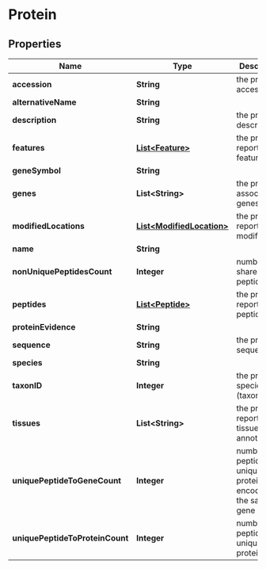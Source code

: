 
# Protein

## Properties
Name | Type | Description | Notes
------------ | ------------- | ------------- | -------------
**accession** | **String** | the protein&#39;s accession |  [optional]
**alternativeName** | **String** |  |  [optional]
**description** | **String** | the protein&#39;s description |  [optional]
**features** | [**List&lt;Feature&gt;**](Feature.md) | the protein&#39;s reported features |  [optional]
**geneSymbol** | **String** |  |  [optional]
**genes** | **List&lt;String&gt;** | the protein&#39;s associated genes |  [optional]
**modifiedLocations** | [**List&lt;ModifiedLocation&gt;**](ModifiedLocation.md) | the protein&#39;s reported modifications |  [optional]
**name** | **String** |  |  [optional]
**nonUniquePeptidesCount** | **Integer** | number of shared peptides |  [optional]
**peptides** | [**List&lt;Peptide&gt;**](Peptide.md) | the protein&#39;s reported peptides |  [optional]
**proteinEvidence** | **String** |  |  [optional]
**sequence** | **String** | the protein&#39;s sequence |  [optional]
**species** | **String** |  |  [optional]
**taxonID** | **Integer** | the protein&#39;s species (taxon id) |  [optional]
**tissues** | **List&lt;String&gt;** | the protein&#39;s reported tissue annotations |  [optional]
**uniquePeptideToGeneCount** | **Integer** | number of peptides unique to proteins encoded by the same gene |  [optional]
**uniquePeptideToProteinCount** | **Integer** | number of peptides unique to this protein |  [optional]



